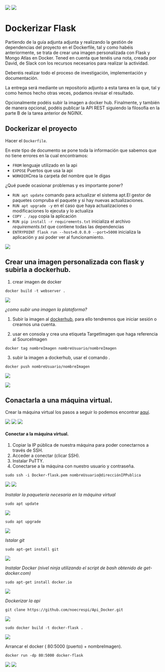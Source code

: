 ![](img/Cabecera_Logo.png)
![](img/logo.jpeg)
# Dockerizar Flask

Partiendo de la guía adjunta adjunta y realizando la gestión de dependencias del proyecto en el Dockerfile, tal y como habéis anteriormente, se trata de crear una imagen personalizada con Flask y Mongo Atlas en Docker. Tened en cuenta que tenéis una nota, creada por David, de Slack con los recursos necesarios para realizar la actividad.

Deberéis realizar todo el proceso de investigación, implementación y documentación.

La entrega será mediante un repositorio adjunto a esta tarea en la que, tal y como hemos hecho otras veces, podamos revisar el resultado.

Opcionalmente podéis subir la imagen a docker hub. Finalmente, y también de manera opcional, podéis publicar la API REST siguiendo la filosofía en la parte B de la tarea anterior de NGINX.

## Dockerizar el proyecto

Hacer el `Dockerfile`.

En este tipo de documento se pone toda la información que sabemos que no tiene errores en la cual encontramos:
- `FROM` lenguaje utilizado en la api
- `EXPOSE` Puertos que usa la api
- `WORKDIR`Crea la carpeta del nombre que le digas

¿Qué puede ocasionar problemas y es importante poner?
- `RUN apt update` comando para actualizar el sistema apt.El gestor de paquetes compruba el paquete y si hay nuevas actualizaciones.
- `RUN apt upgrade -y` en el caso que haya actualizaciones o modificaciones lo ejecuta y lo actualiza
- `COPY . /app` copia la aplicación 
- `RUN pip install -r requirements.txt` inicializa el archivo _requirements.txt_ que contiene todas las dependencias 
- `ENTRYPOINT flask run --host=0.0.0.0 --port=5000` inicializa la aplicación y asi poder ver al funcionamiento. 

![](img/1.png)

## Crear una imagen personalizada con flask y subirla a dockerhub. 

1. crear imagen de docker
```
docker build -t webserver .
```
![](img/imagen.png)


*¿como subir una imagen la plataforma?* 

1. Subir la imagen al [dockerhub](https://hub.docker.com/), para ello tendremos que iniciar sesión o crearnos una cuenta. 

2. usar en consola y crea una etiqueta TargetImagen que haga referencia al SourceImagen
```
docker tag nombreImagen nombreUsuario/nombreImagen
```

3. subir la imagen a dockerhub, usar el comando .
```
docker push nombreUsuario/nombreImagen
```
![](img/tag.png)

![](img/subida.png)
## Conactarla a una máquina virtual.

Crear la máquina virtual los pasos a seguir lo podemos encontrar [aquí](https://docs.google.com/document/d/13vzsd1948ccYS50FjtDKF9dn6-qeVR1Cd3_X9rAe_Zk/edit?usp=sharing). 

![](img/m1.png)
![](img/m2.png)
![](img/m3.png)

#### Conectar a la máquina virtual. 

1. Copiar la IP pública de nuestra máquina para poder conectarnos a través de SSH.
2. Acceder a conectar (clicar SSH).
3. Instalar PuTTY. 
4. Conectarse a la máquina con nuestro usuario y contraseña.

```
sudo ssh -i Docker-flask.pem nombreUsuario@direcciónIPPublica
```
![](img/inicioM.png)
![](img/11.png)

*Instalar la paquetería necesaria en la máquina virtual*

```
sudo apt update
```

![](img/14.png)

```
sudo apt upgrade
```

![](img/15.png)

*Istalar git*
```
sudo apt-get install git
```
![](img/16.png)

*Instalar Docker (nivel ninja utilizando el script de bash obtenido de get-docker.com)*

```
sudo apt-get install docker.io
```
![](img/17.png)

*Dockerizar la api*
```
git clone https://github.com/noecrespi/Api_Docker.git
```
![](img/clone.png)

```
sudo docker build -t docker-flask . 
```
![](img/18.png)

Arrancar el docker (
80:5000 (puerto) + nombreImagen).
```
docker run -dp 80:5000 docker-flask
```
![](img/19.png)
![](img/20.png)